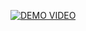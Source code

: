 [![DEMO VIDEO](http://img.youtube.com/vi/R2e-HK6sRkQ/0.jpg)](https://www.youtube.com/watch?v=R2e-HK6sRkQ&feature=youtu.be "Synchronous two-party payment channel
")
